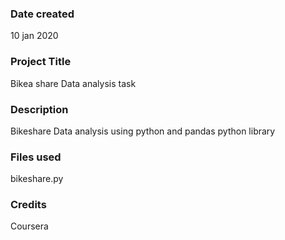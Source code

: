 ### Date created
10 jan 2020

### Project Title
Bikea share Data analysis task 

### Description
Bikeshare Data analysis using python and pandas python library

### Files used
bikeshare.py

### Credits
Coursera
